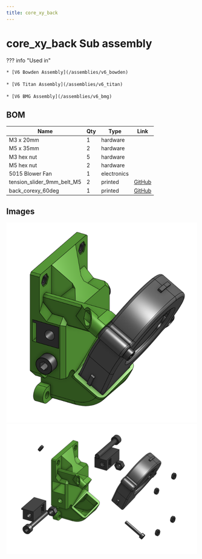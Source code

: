 ```yaml
---
title: core_xy_back
---
```



# core_xy_back Sub assembly



??? info "Used in"
    
    * [V6 Bowden Assembly](/assemblies/v6_bowden)
    
    * [V6 Titan Assembly](/assemblies/v6_titan)
    
    * [V6 BMG Assembly](/assemblies/v6_bmg)
    



## BOM

| Name | Qty | Type | Link |
| ---- | --- | ---- | ---- |
| M3 x 20mm | 1 | hardware |  |
| M5 x 35mm | 2 | hardware |  |
| M3 hex nut | 5 | hardware |  |
| M5 hex nut | 2 | hardware |  |
| 5015 Blower Fan | 1 | electronics |  |
| tension_slider_9mm_belt_M5 | 2 | printed | [GitHub](https://github.com/pkucmus/EVA/tree/master/stl/Backs/tension_slider_9mm_belt_M5.stl) |
| back_corexy_60deg | 1 | printed | [GitHub](https://github.com/pkucmus/EVA/tree/master/stl/Backs/back_corexy_60deg.stl) |


## Images

![](/assets/images/sub_assemblies/core_xy_back.png)![](/assets/images/sub_assemblies/core_xy_back_exploded.png)
